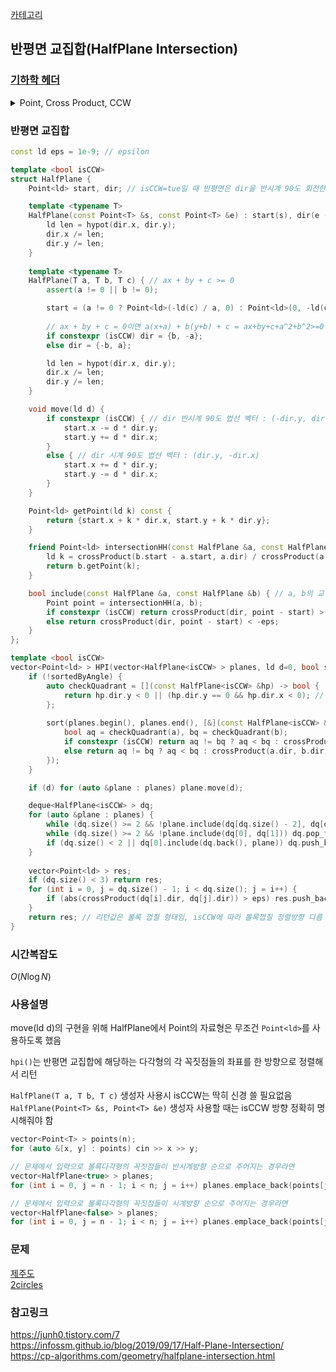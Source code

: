 [카테고리](/README.md)
## 반평면 교집합(HalfPlane Intersection)
### [기하학 헤더](/기하학/Geometry%20Header.md)
<details>
<summary>Point, Cross Product, CCW</summary>

```cpp
template <typename T>
struct Point {
    T x, y;

    Point() = default;
    Point(T x, T y) : x(x), y(y) {}
    template <typename U> Point(const Point<U> &other) : x(static_cast<T>(other.x)), y(static_cast<T>(other.y)) {}

    Point operator-(const Point &other) const { return {x - other.x, y - other.y}; }
};

template <typename T>
T crossProduct(const Point<T> &p1, const Point<T> &p2) {
    return (p1.x * p2.y - p2.x * p1.y);
}

template <typename T>
int ccw(const Point<T> &p1, const Point<T> &p2, const Point<T> &p3) { // -1 : 시계, 0 : 일직선, 1 : 반시계
    T cp = crossProduct(p2 - p1, p3 - p1);
    return (cp > 0) - (cp < 0);
}
```
</details>

### 반평면 교집합
```cpp
const ld eps = 1e-9; // epsilon

template <bool isCCW>
struct HalfPlane {
    Point<ld> start, dir; // isCCW=tue일 때 반평면은 dir을 반시계 90도 회전한 방향(dir 왼쪽)에 위치

    template <typename T>
    HalfPlane(const Point<T> &s, const Point<T> &e) : start(s), dir(e - s) {
        ld len = hypot(dir.x, dir.y);
        dir.x /= len;
        dir.y /= len;
    }
    
    template <typename T>
    HalfPlane(T a, T b, T c) { // ax + by + c >= 0
        assert(a != 0 || b != 0);

        start = (a != 0 ? Point<ld>(-ld(c) / a, 0) : Point<ld>(0, -ld(c) / b));
        
        // ax + by + c = 0이면 a(x+a) + b(y+b) + c = ax+by+c+a^2+b^2>=0 이므로 (a, b)쪽이 반평면 방향이 되어야 함
        if constexpr (isCCW) dir = {b, -a};
        else dir = {-b, a};

        ld len = hypot(dir.x, dir.y);
        dir.x /= len;
        dir.y /= len;
    }

    void move(ld d) {
        if constexpr (isCCW) { // dir 반시계 90도 법선 벡터 : (-dir.y, dir.x)
            start.x -= d * dir.y;
            start.y += d * dir.x;
        }
        else { // dir 시계 90도 법선 벡터 : (dir.y, -dir.x)
            start.x += d * dir.y;
            start.y -= d * dir.x;
        }
    }

    Point<ld> getPoint(ld k) const {
        return {start.x + k * dir.x, start.y + k * dir.y};
    }

    friend Point<ld> intersectionHH(const HalfPlane &a, const HalfPlane &b) {
        ld k = crossProduct(b.start - a.start, a.dir) / crossProduct(a.dir, b.dir);
        return b.getPoint(k);
    }

    bool include(const HalfPlane &a, const HalfPlane &b) { // a, b의 교점이 반평면에 포함되는지
        Point point = intersectionHH(a, b);
        if constexpr (isCCW) return crossProduct(dir, point - start) > eps;
        else return crossProduct(dir, point - start) < -eps;
    }
};

template <bool isCCW>
vector<Point<ld> > HPI(vector<HalfPlane<isCCW> > planes, ld d=0, bool sortedByAngle=false) { // 반평면들을 각각 거리 d만큼 움직였을 때 교집합
    if (!sortedByAngle) {
        auto checkQuadrant = [](const HalfPlane<isCCW> &hp) -> bool {
            return hp.dir.y < 0 || (hp.dir.y == 0 && hp.dir.x < 0); // PI <= atan2(dir) < 2 * PI
        };        
        
        sort(planes.begin(), planes.end(), [&](const HalfPlane<isCCW> &a, const HalfPlane<isCCW> &b) {
            bool aq = checkQuadrant(a), bq = checkQuadrant(b);
            if constexpr (isCCW) return aq != bq ? aq < bq : crossProduct(a.dir, b.dir) > 0;
            else return aq != bq ? aq < bq : crossProduct(a.dir, b.dir) < 0;
        });
    }

    if (d) for (auto &plane : planes) plane.move(d);

    deque<HalfPlane<isCCW> > dq;
    for (auto &plane : planes) {
        while (dq.size() >= 2 && !plane.include(dq[dq.size() - 2], dq[dq.size() - 1])) dq.pop_back();
        while (dq.size() >= 2 && !plane.include(dq[0], dq[1])) dq.pop_front();
        if (dq.size() < 2 || dq[0].include(dq.back(), plane)) dq.push_back(plane);
    }
    
    vector<Point<ld> > res;
    if (dq.size() < 3) return res;
    for (int i = 0, j = dq.size() - 1; i < dq.size(); j = i++) {
        if (abs(crossProduct(dq[i].dir, dq[j].dir)) > eps) res.push_back(intersectionHH(dq[i], dq[j]));
    }
    return res; // 리턴값은 볼록 껍질 형태임, isCCW에 따라 볼록껍질 정렬방향 다름
}
```
<!-- TODO
    planes.size()==2이고 두 plane의 기울기가 같은 경우 교집합이 존재하지만 비어있는 배열이 리턴될듯.. 확인해봐야됨
 -->

### 시간복잡도
$O(N \log{N})$   

### 사용설명
move(ld d)의 구현을 위해 HalfPlane에서 Point의 자료형은 무조건 `Point<ld>`를 사용하도록 했음   

`hpi()`는 반평면 교집합에 해당하는 다각형의 각 꼭짓점들의 좌표를 한 방향으로 정렬해서 리턴   


`HalfPlane(T a, T b, T c)` 생성자 사용시 isCCW는 딱히 신경 쓸 필요없음   
`HalfPlane(Point<T> &s, Point<T> &e)` 생성자 사용할 때는 isCCW 방향 정확히 명시해줘야 함   

```cpp
vector<Point<T> > points(n);
for (auto &[x, y] : points) cin >> x >> y;

// 문제에서 입력으로 볼록다각형의 꼭짓점들이 반시계방향 순으로 주어지는 경우라면
vector<HalfPlane<true> > planes;
for (int i = 0, j = n - 1; i < n; j = i++) planes.emplace_back(points[j], points[i]); 

// 문제에서 입력으로 볼록다각형의 꼭짓점들이 시계방향 순으로 주어지는 경우라면
vector<HalfPlane<false> > planes;
for (int i = 0, j = n - 1; i < n; j = i++) planes.emplace_back(points[j], points[i]); 
```
### 문제
[제주도](https://www.acmicpc.net/problem/3903)   
[2circles](https://www.acmicpc.net/problem/5255)   

### 참고링크
https://junh0.tistory.com/7   
https://infossm.github.io/blog/2019/09/17/Half-Plane-Intersection/   
https://cp-algorithms.com/geometry/halfplane-intersection.html   